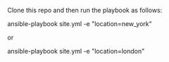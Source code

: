 Clone this repo and then run the playbook as follows:

ansible-playbook site.yml -e "location=new_york" 

or 

ansible-playbook site.yml -e "location=london"
